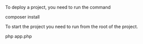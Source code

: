 
To deploy a project, you need to run the command

composer install

To start the project you need to run from the root of the project.

php app.php